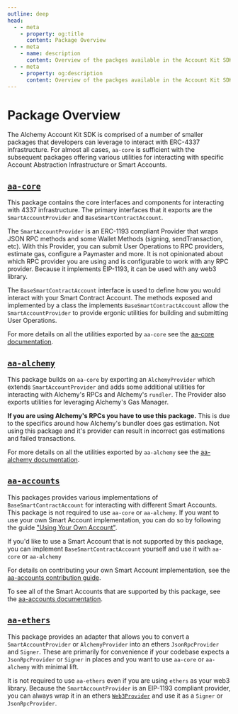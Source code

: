 ```yaml
---
outline: deep
head:
  - - meta
    - property: og:title
      content: Package Overview
  - - meta
    - name: description
      content: Overview of the packges available in the Account Kit SDK
  - - meta
    - property: og:description
      content: Overview of the packges available in the Account Kit SDK
---
```


# Package Overview

The Alchemy Account Kit SDK is comprised of a number of smaller packages that developers can leverage to interact with ERC-4337 infrastructure. For almost all cases, `aa-core` is sufficient with the subsequent packages offering various utilities for interacting with specific Account Abstraction Infrastructure or Smart Accounts.

## [`aa-core`](/packages/aa-core)

This package contains the core interfaces and components for interacting with 4337 infrastructure. The primary interfaces that it exports are the `SmartAccountProvider` and `BaseSmartContractAccount`.

The `SmartAccountProvider` is an ERC-1193 compliant Provider that wraps JSON RPC methods and some Wallet Methods (signing, sendTransaction, etc). With this Provider, you can submit User Operations to RPC providers, estimate gas, configure a Paymaster and more. It is not opinionated about which RPC provider you are using and is configurable to work with any RPC provider. Because it implements EIP-1193, it can be used with any web3 library.

The `BaseSmartContractAccount` interface is used to define how you would interact with your Smart Contract Account. The methods exposed and implemented by a class the implements `BaseSmartContractAccount` allow the `SmartAccountProvider` to provide ergonic utilities for building and submitting User Operations.

For more details on all the utilities exported by `aa-core` see the [aa-core documentation](/packages/aa-core).

## [`aa-alchemy`](/packages/aa-alchemy)

This package builds on `aa-core` by exporting an `AlchemyProvider` which extends `SmartAccountProvider` and adds some additional utilities for interacting with Alchemy's RPCs and Alchemy's `rundler`. The Provider also exports utilities for leveraging Alchemy's Gas Manager.

**If you are using Alchemy's RPCs you have to use this package.** This is due to the specifics around how Alchemy's bundler does gas estimation. Not using this package and it's provider can result in incorrect gas estimations and failed transactions.

For more details on all the utilities exported by `aa-alchemy` see the [aa-alchemy documentation](/packages/aa-alchemy).

## [`aa-accounts`](/packages/aa-accounts/)

This packages provides various implementations of `BaseSmartContractAccount` for interacting with different Smart Accounts. This package is not required to use `aa-core` or `aa-alchemy`. If you want to use your own Smart Account implementation, you can do so by following the guide ["Using Your Own Account"](/smart-accounts/accounts/using-your-own).

If you'd like to use a Smart Account that is not supported by this package, you can implement `BaseSmartContractAccount` yourself and use it with `aa-core` or `aa-alchemy`

For details on contributing your own Smart Account implementation, see the [aa-accounts contribution guide](/packages/aa-accounts/contributing).

To see all of the Smart Accounts that are supported by this package, see the [aa-accounts documentation](/packages/aa-accounts/).

## [`aa-ethers`](/packages/aa-ethers)

This package provides an adapter that allows you to convert a `SmartAccountProvider` or `AlchemyProvider` into an ethers `JsonRpcProvider` and `Signer`. These are primarily for convenience if your codebase expects a `JsonRpcProvider` or `Signer` in places and you want to use `aa-core` or `aa-alchemy` with minimal lift.

It is not required to use `aa-ethers` even if you are using `ethers` as your web3 library. Because the `SmartAccountProvider` is an EIP-1193 compliant provider, you can always wrap it in an ethers [`Web3Provider`](https://docs.ethers.org/v5/api/providers/other/#Web3Provider) and use it as a `Signer` or `JsonRpcProvider`.
